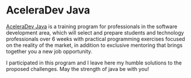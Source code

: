 # AceleraDev Java

[AceleraDev Java](https://www.codenation.dev/acceleration/aceleradev-java/) is a training program for professionals in the software development area, which will select and prepare students and technology professionals over 6 weeks with practical programming exercises focused on the reality of the market, in addition to exclusive mentoring that brings together you a new job opportunity.

I participated in this program and I leave here my humble solutions to the proposed challenges. May the strength of java be with you!
